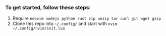 ### To get started, follow these steps:
1. Require `neovim nodejs python rust zip unzip tar curl git wget gzip`
2. Clone this repo into `~/.config/` and start with `nvim ~/.config/nvim/init.lua`

